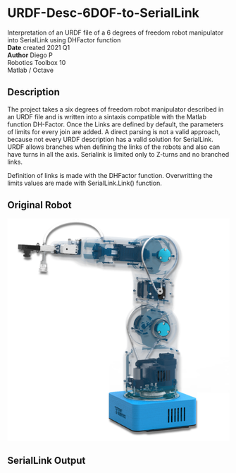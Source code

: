 # URDF-Desc-6DOF-to-SerialLink
Interpretation  of an URDF file of a 6 degrees of freedom robot manipulator into SerialLink using DHFactor function  
**Date** created 2021 Q1  
**Author** Diego P  
Robotics Toolbox 10  
Matlab / Octave  


## Description
The project takes a six degrees of freedom robot manipulator described in an URDF file and is written into a sintaxis compatible with the Matlab function DH-Factor.
Once the Links are defined by default, the parameters of limits for every join are added.
A direct parsing is not a valid approach, because not every URDF description has a valid solution for SerialLink. URDF allows branches when defining the links of the robots and also can have turns in all the axis. Serialink is limited only to Z-turns and no branched links.

Definition of links is made with the DHFactor function.
Overwritting the limits values are made with SerialLink.Link() function.

## Original Robot

![Gauss robot in real life](https://github.com/patchdev/URDF-Desc-6DOF-to-SerialLink/blob/main/img/gauss_image_design.png?raw=true)

## SerialLink Output

